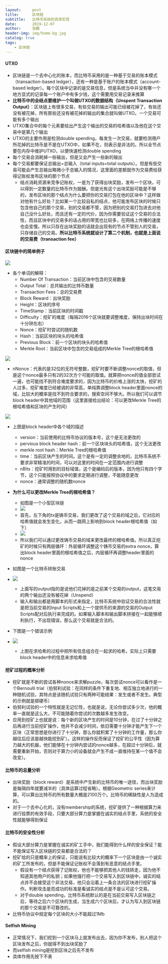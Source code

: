 ```yaml
---
layout:     post 
title:      区块链
subtitle:   比特币系统的具体实现
date:       2019-12-07
author:     张鹏
header-img: img/home-bg.jpg
catalog: true   
tags:                         
    - 区块链
---
```


#### UTXO

- 区块链是一个去中心化的账本，而比特币采用的是一种基于交易的账本模式（transaction-based ledger），还有一种是基于账户的账本模式（account-based ledger）。每个区块中记录的是交易信息，但是系统当中并没有哪一个地方显式的记录每一个账户中有多少钱，这个需要用交易记录来推算
- **比特币中的全结点要维护一个叫做UTXO的数据结构（Unspent Transaction Output）**：区块链上有很多交易，有些交易的输出可能已经被花掉了，有些还没有被花掉，所有那些还没有被花掉的输出的集合就叫做UTXO。一个交易可能有多个输出
- UTXO集合中的每个元素要给出产生这个输出的交易的哈希值以及他在这个交易中是第几个输出
- UTXO的主要作用是检测double spending，每发生一次交易，就要检测用户所花掉的比特币是不是在UTXO中，如果不在，则表示是非法的。所以全节点要在内存中维护UTXO，以便快速检测double spending
- 每个交易会消耗掉一些输出，但是又会产生一些新的输出
- 每个交易都要保证总输出=总输入（total inputs=total outputs）。但是有些交易可能会产生总输出略微小于总输入的情况，这里面的差额就作为交易费给获得记账权发布区块的那个节点
   - 结点消耗资源来竞争记账权，一是为了获得出块奖励，发布一个区块，可以得到一定数量的比特币作为报酬。但是光有这个出块奖励可能是不够的，发布区块的那个结点为什么要把你的交易打包在他的区块中？这样做对他有什么好处？比如某一个比较自私的结点，他可能发布区块的时候只包含他自己的那个交易，别的交易都不管，因为把别的交易打包进去对他自己没什么好处，而且还有一定的代价，因为你需要验证这个交易的合法性，而且区块中的交易多的话占用的带宽也比较多，在网络上传播的速度也会变慢。所以只存在出块奖励的话就会出现有的节点不管别人的交易，只存储自己的交易。**所以比特币系统就设计了第二个机制，也就是上面说的交易费（transaction fee）**

#### 区块链中的简单例子

![](https://vi0.xiu123.cn/live/2019/12/07/13/1003v1575695827175375527.jpg)

- 各个单词的解释：
   - Number Of Transaction：当前区块中包含的交易数量
   - Output Total：总共输出的比特币数量
   - Transaction Fees：总的交易费
   - Block Reward：出块奖励
   - Height：区块的序号
   - TimeStamp：当前区块的时间戳
   - Difficulty：挖矿的难度（每隔2016个区块就要调整难度，保持出块时间在十分钟左右）
   - Nonce：挖矿时尝试的随机数
   - Hash：当前区块的块头的哈希值
   - Previous Block：前一个区块的块头的哈希值
   - Merkle Root：当前区块中包含的交易组成的Merkle Tree的根哈希值

![](https://vi0.xiu123.cn/live/2019/12/07/13/1003v1575696265412133641.jpg)

- nNonce：代表的是32位的无符号整数，挖矿时要不断调整nonce的取值，但是这个nonce最多只有2的32次方个可能的取值。就算把nonce的值全部尝试一遍，也可能找不到符合难度要求的，因为比特币的价格上涨的太快，挖矿的人过多，挖矿难度已经被调的非常高，单纯靠调整block header里面nonce的域，比较大的概率是找不到符合要求的，搜索空间不够大。所以我们可以调节block header中其他域的范围（这里直接给出结论：可以更改Merkle Tree的根哈希值和区块的产生时间）

![](https://vi2.xiu123.cn/live/2019/12/07/13/1003v1575696793637229696.jpg)

- 上图是block header中各个域的描述
   - version：当前使用的比特币协议的版本号，这个是无法更改的
   - pervious block header hash：前一个区块块头的哈希值，这个无法更改
   - merkle root hash：Merkle Tree的根哈希值
   - time：当前区块产生的时间。这个是有一定的调整余地的，比特币系统不要求非常精准的时间，可以对这里的时间在一定范围内进行调整
   - nBits：挖矿时用到的目标域值，这个是编码后的版本，因为他只有四个字节，这个只能按照协议中的要求定期进行调整，不能随意更改
   - nonce：通常调整的随机数nonce
- **为什么可以更改Merkle Tree的根哈希值？**
   - 如图是一个小型区块链
   - ![](https://vi1.xiu123.cn/live/2019/12/07/13/1003v1575697290765425035.jpg)
   - 首先，左下角的tx是铸币交易，我们更改了这个交易的域之后，它对应的哈希值就会发生变化，从而一路网上影响到block header根哈希值（如下）
   - ![](https://vi3.xiu123.cn/live/2019/12/07/13/1003v1575697384095656312.jpg)
   - 所以我们可以通过更改铸币交易的域来更改最终的根哈希值。所以真正挖矿的时候只有两层循环：外层循环调整这个铸币交易的extra nonce，算出block header里面的根哈希值之后，内层循环再调整header里面的nonce

- 如图是一个比特币转账交易
- ![](https://vi0.xiu123.cn/live/2019/12/07/13/1003v1575697766378935935.jpg)
   - 上面写的output指的是说他们花掉的是之前某个交易的output，这笔交易的两个输出还没有被花掉（Unspend）
   - 输入和输出都是用脚本的形式来指定，比特币系统中验证交易的合法性就是把当前交易的Input Scripts和上一个提供币的来源的交易的Output Scripts配对后执行来完成的。如果输入脚本和输出脚本拼接在一起能够顺利执行，不出现错误，那么这个交易就是合法的。

- 下图是一个错误示例
- ![](https://vi3.xiu123.cn/live/2019/12/07/13/1003v1575698181349031379.jpg)
   - 上图在求哈希的过程中把所有信息组合在一起求的哈希，实际上只需要block header中的信息来求哈希值

#### 挖矿过程的概率分析

- 挖矿就是不断的尝试各种nonce来求解puzzle，每次尝试nonce可以看作是一个Bernoulli trial（伯努利试验：在同样的条件下重复地、相互独立地进行的一种随机试验，其特点是该随机试验只有两种可能结果：发生或者不发生。典型的示例就是掷硬币）
- 伯努利试验的一个特性就是无记忆性，也就是说，无论你尝试多少次，他的概率一直就是这么大，不可能随着你尝试的次数越多发生改变。
- 应用到挖矿上也就是说：每个新的区块产生的时间是10分钟，在过了十分钟之后再进行当前挖矿操作，他并不会减少时间，依旧需要十分钟才能产生下一个区块（正常思想是你进行了十分钟，那么你就积累了十分钟的工作量，那么你越往后应该是越快能挖到矿）。这样的操作反而保证了挖矿的公平性（因为算力越大的机器，他们能够在十分钟内尝试的nonce越多，在超过十分钟后，就需要重新开始，否则对于算力小的设备就会产生不成一直维持在某一个值不会改变）。

#### 比特币的总量分析

- 出块奖励（block reward）是系统中产生新的比特币的唯一途径，而出块奖励是每隔四年就要减半的（具体运算过程省略）。根据Geometric series来计算，可以算出比特币的所有数量大概是2100万个。比特币的稀缺性是人为造成的。
- 对于一个去中心化的，没有membership的系统，挖矿提供了一种根据算力来进行投票的有效手段，只要大部分算力是掌握在诚实的结点手里，系统的安全性就能够得到保证

#### 比特币的安全性分析

- 假设大部分算力是掌握在诚实的矿工手中，我们能得到什么样的安全保证？能不能保证写入区块链的交易都是合法的？
- 挖矿给的只是概率上的保证，只能说有比较大的概率下一个区块是由一个诚实的矿工所发布的，但是不能保证记账权不会落到有恶意的结点手里。
   - 假设有一个结点获得了记账权，他也不能够把其他人的钱转走，因为他不知道其他用户的私钥；如果他强行把一个交易写入到区块链中，诚实的结点并不会接受这个非法交易，他只会沿着上一条合法的区块进行挖矿操作。判断攻击是否成功的标准是看诚实的结点是不是认可这个交易。
   - 对于double spending，比特币系统默认的是在当前交易写入区块链之后，等待之后六个区块的生成，当生成六个区块后，才认为写入到区块链的那个交易是不可篡改的。
- 比特币协议中规定每个区块的大小不能超过1Mb

#### Selfish Mining

- 正常情况下，我们挖到一个区块马上就发布出去，因为你不发布，别人把这个区块发布之后，你就得不到出块奖励了
- 而selfish mining是挖到区块之后先不发布
- 具体作用先按下不表